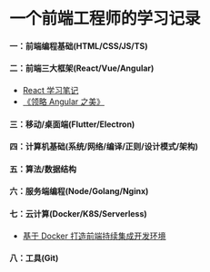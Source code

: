 # 一个前端工程师的学习记录

#### 一：前端编程基础(HTML/CSS/JS/TS)


#### 二：前端三大框架(React/Vue/Angular)

* [React 学习笔记](https://github.com/olivewind/practice-react-hooks)
* [《领略 Angular 之美》](https://github.com/olivewind/angular-deep)


#### 三：移动/桌面端(Flutter/Electron)


#### 四：计算机基础(系统/网络/编译/正则/设计模式/架构)


#### 五：算法/数据结构


#### 六：服务端编程(Node/Golang/Nginx)


#### 七：云计算(Docker/K8S/Serverless)

* [基于 Docker 打造前端持续集成开发环境](https://zhuanlan.zhihu.com/p/37961402)


#### 八：工具(Git)
